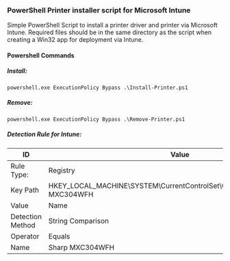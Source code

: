 ### PowerShell Printer installer script for Microsoft Intune ###

Simple PowerShell Script to install a printer driver and printer via Microsoft Intune. Required files should be in the same directory as the script when creating a Win32 app for deployment via Intune.

#### Powershell Commands ####

##### Install: #####

`` powershell.exe ExecutionPolicy Bypass .\Install-Printer.ps1 ``

##### Remove: ##### 

`` powershell.exe ExecutionPolicy Bypass .\Remove-Printer.ps1 ``

##### Detection Rule for Intune: ##### 

| ID    | Value |
| ----------- | ----------- |
| Rule Type:     | Registry      |
| Key Path  | HKEY_LOCAL_MACHINE\SYSTEM\CurrentControlSet\Control\Print\Printers\Sharp MXC304WFH        |
| Value | Name |
| Detection Method | String Comparison |
| Operator | Equals |
| Name | Sharp MXC304WFH |
